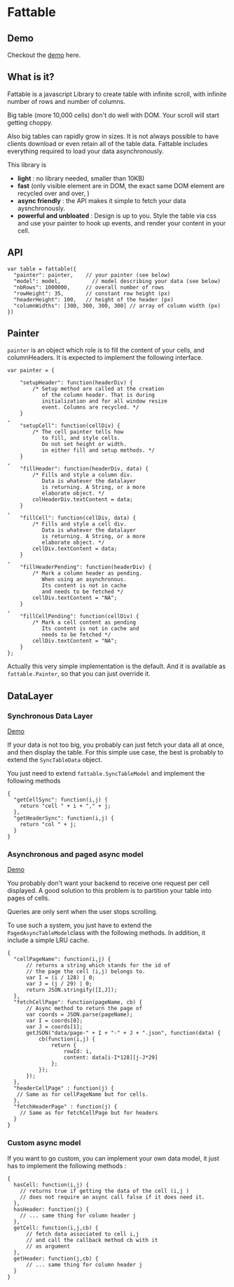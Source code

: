 # Fattable

## Demo

Checkout the [demo](http://fulmicoton.com/fattable/index2.html) here.

## What is it?

Fattable is a javascript Library to create table with infinite scroll, with infinite number of rows and number of columns.

Big table (more 10,000 cells) don't do well with DOM.
Your scroll will start getting choppy.

Also big tables can rapidly grow in sizes. It is not always possible to have clients download or even retain all of the table data. Fattable includes everything required to load your data asynchronously.

This library is

 - **light** : no library needed, smaller than 10KB)
 - **fast** (only visible element are in DOM, the exact same DOM element are recycled over and over, )
 - **async friendly** : the API makes it simple to fetch your data aysnchronously.
 - **powerful and unbloated** : Design is up to you. Style the table via
 css and use your painter to hook up events, and render your content in your cell.



## API

    var table = fattable({
      "painter": painter,    // your painter (see below)
      "model": model,          // model describing your data (see below)
      "nbRows": 1000000,     // overall number of rows
      "rowHeight": 35,       // constant row height (px)
      "headerHeight": 100,   // height of the header (px)
      "columnWidths": [300, 300, 300, 300] // array of column width (px) 
    })  

## Painter

``painter`` is an object which role is to fill the content of your cells, and columnHeaders. It is expected to implement the following interface.
    
    var painter = {
        
        "setupHeader": function(headerDiv) {
            /* Setup method are called at the creation
               of the column header. That is during
               initialization and for all window resize
               event. Columns are recycled. */
        }
    ,
        "setupCell": function(cellDiv) {
            /* The cell painter tells how 
               to fill, and style cells.
               Do not set height or width.
               in either fill and setup methods. */
        }
    ,
        "fillHeader": function(headerDiv, data) {
            /* Fills and style a column div.
               Data is whatever the datalayer
               is returning. A String, or a more
               elaborate object. */
            colHeaderDiv.textContent = data;
        }
    ,
        "fillCell": function(cellDiv, data) {
            /* Fills and style a cell div.
               Data is whatever the datalayer
               is returning. A String, or a more
               elaborate object. */
            cellDiv.textContent = data;
        }
    ,
        "fillHeaderPending": function(headerDiv) {
            /* Mark a column header as pending.
               When using an asynchronous.
               Its content is not in cache
               and needs to be fetched */
            cellDiv.textContent = "NA";
        }
    ,
        "fillCellPending": function(cellDiv) {
            /* Mark a cell content as pending
               Its content is not in cache and 
               needs to be fetched */
            cellDiv.textContent = "NA";
        }
    };
    

Actually this very simple implementation is the default.
And it is available as ``fattable.Painter``, so that you can just
override it.


## DataLayer

### Synchronous Data Layer

[Demo](http://fulmicoton.com/fattable/index2.html)

If your data is not too big, you probably can just fetch your data all at once, and then display the table.
For this simple use case, the best is probably to extend the ``SyncTableData``
object.

You just need to extend ``fattable.SyncTableModel`` and implement the following methods

    {
      "getCellSync": function(i,j) {
        return "cell " + i + "," + j;
      },
      "getHeaderSync": function(i,j) {
        return "col " + j;
      }
    }


### Asynchronous and paged async model

[Demo](http://fulmicoton.com/fattable/index.html)

You probably don't want your backend to receive one request per
cell displayed. A good solution to this problem is to partition your table into pages of cells. 

Queries are only sent when the user stops scrolling.

To use such a system, you just have to extend the ``PagedAsyncTableModel``class with the following methods. In addition, it include a simple LRU cache.

    {
      "cellPageName": function(i,j) {
          // returns a string which stands for the id of 
          // the page the cell (i,j) belongs to.
          var I = (i / 128) | 0;
          var J = (j / 29) | 0;
          return JSON.stringify([I,J]);
      },
      "fetchCellPage": function(pageName, cb) {
          // Async method to return the page of 
          var coords = JSON.parse(pageName);
          var I = coords[0];
          var J = coords[1];
          getJSON("data/page-" + I + "-" + J + ".json", function(data) {
              cb(function(i,j) {
                  return {
                      rowId: i,
                      content: data[i-I*128][j-J*29]
                  };
              });
          });
      },
      "headerCellPage" : function(j) {
       // Same as for cellPageName but for cells.
      },
      "fetchHeaderPage" : function(j) {
        // Same as for fetchCellPage but for headers
      }
    }



### Custom async model

If you want to go custom, you can implement your own data model, it just has to implement the following methods :
  
    {
      hasCell: function(i,j) {
        // returns true if getting the data of the cell (i,j )
        // does not require an async call false if it does need it.
      },
      hasHeader: function(j) {
        // ... same thing for column header j
      },
      getCell: function(i,j,cb) {
          // fetch data associated to cell i,j 
          // and call the callback method cb with it
          // as argument
      },
      getHeader: function(j,cb) {
          // ... same thing for column header j
      }
    }


